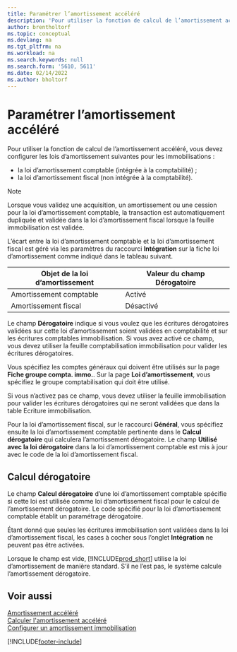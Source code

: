 ```yaml
---
title: Paramétrer l’amortissement accéléré
description: 'Pour utiliser la fonction de calcul de l’amortissement accéléré, vous devez configurer les lois d’amortissement pour les immobilisations.'
author: brentholtorf
ms.topic: conceptual
ms.devlang: na
ms.tgt_pltfrm: na
ms.workload: na
ms.search.keywords: null
ms.search.form: '5610, 5611'
ms.date: 02/14/2022
ms.author: bholtorf
---
```

# <a name="set-up-accelerated-depreciation"></a>Paramétrer l’amortissement accéléré

Pour utiliser la fonction de calcul de l’amortissement accéléré, vous devez configurer les lois d’amortissement suivantes pour les immobilisations :  

- la loi d’amortissement comptable (intégrée à la comptabilité) ;  
- la loi d’amortissement fiscal (non intégrée à la comptabilité).  

> [!NOTE]  
> Lorsque vous validez une acquisition, un amortissement ou une cession pour la loi d’amortissement comptable, la transaction est automatiquement dupliquée et validée dans la loi d’amortissement fiscal lorsque la feuille immobilisation est validée.  

L’écart entre la loi d’amortissement comptable et la loi d’amortissement fiscal est géré via les paramètres du raccourci **Intégration** sur la fiche loi d’amortissement comme indiqué dans le tableau suivant.  

|Objet de la loi d’amortissement  |Valeur du champ Dérogatoire  |
|---------|---------|
|Amortissement comptable  | Activé       |
|Amortissement fiscal     | Désactivé |

Le champ **Dérogatoire** indique si vous voulez que les écritures dérogatoires validées sur cette loi d’amortissement soient validées en comptabilité et sur les écritures comptables immobilisation. Si vous avez activé ce champ, vous devez utiliser la feuille comptabilisation immobilisation pour valider les écritures dérogatoires.

Vous spécifiez les comptes généraux qui doivent être utilisés sur la page **Fiche groupe compta. immo.**. Sur la page **Loi d’amortissement**, vous spécifiez le groupe comptabilisation qui doit être utilisé.

Si vous n’activez pas ce champ, vous devez utiliser la feuille immobilisation pour valider les écritures dérogatoires qui ne seront validées que dans la table Ecriture immobilisation.

Pour la loi d’amortissement fiscal, sur le raccourci **Général**, vous spécifiez ensuite la loi d’amortissement comptable pertinente dans le **Calcul dérogatoire** qui calculera l’amortissement dérogatoire. Le champ **Utilisé avec la loi dérogatoire** dans la loi d’amortissement comptable est mis à jour avec le code de la loi d’amortissement fiscal.  

## <a name="derogatory-calculation"></a>Calcul dérogatoire

Le champ **Calcul dérogatoire** d’une loi d’amortissement comptable spécifie si cette loi est utilisée comme loi d’amortissement fiscal pour le calcul de l’amortissement dérogatoire. Le code spécifié pour la loi d’amortissement comptable établit un paramétrage dérogatoire.

Étant donné que seules les écritures immobilisation sont validées dans la loi d’amortissement fiscal, les cases à cocher sous l’onglet **Intégration** ne peuvent pas être activées.

Lorsque le champ est vide, [!INCLUDE[prod_short](../../includes/prod_short.md)] utilise la loi d’amortissement de manière standard. S’il ne l’est pas, le système calcule l’amortissement dérogatoire.

## <a name="see-also"></a>Voir aussi

[Amortissement accéléré](accelerated-depreciation.md)  
[Calculer l'amortissement accéléré](how-to-calculate-accelerated-depreciation.md)  
[Configurer un amortissement immobilisation](../../fa-how-setup-depreciation.md)  


[!INCLUDE[footer-include](../../includes/footer-banner.md)]
